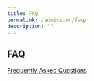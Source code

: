 ```yaml
---
title: FAQ
permalink: /admission/faq/
description: ""
---
```

## FAQ

[Frequently Asked Questions](/files/Admissions/Frequently%20Asked%20Questions%20about%20KCPSS%202021_29Oct.pdf)
